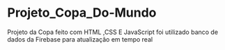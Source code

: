 # Projeto_Copa_Do-Mundo
Projeto da Copa feito com HTML ,CSS E JavaScript foi utilizado banco de dados da Firebase para atualização em tempo real
